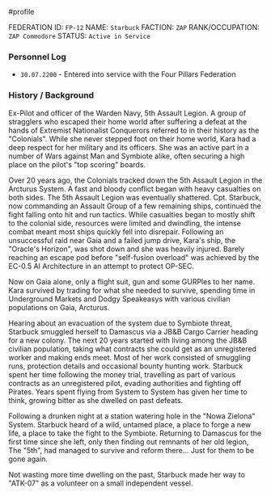 #profile 

FEDERATION ID: `FP-12`
NAME: `Starbuck`
FACTION: `ZAP`
RANK/OCCUPATION: `ZAP Commodore`
STATUS: `Active in Service`

### Personnel Log
- `30.07.2200` - Entered into service with the Four Pillars Federation

### History / Background
Ex-Pilot and officer of the Warden Navy, 5th Assault Legion. A group of stragglers who escaped their home world after suffering a defeat at the hands of Extremist Nationalist Conquerors referred to in their history as the "Colonials". While she never stepped foot on their home world, Kara had a deep respect for her military and its officers. She was an active part in a number of Wars against Man and Symbiote alike, often securing a high place on the pilot's "top scoring" boards.

Over 20 years ago, the Colonials tracked down the 5th Assault Legion in the Arcturus System. A fast and bloody conflict began with heavy casualties on both sides. The 5th Assault Legion was eventually shattered. Cpt. Starbuck, now commanding an Assault Group of a few remaining ships, continued the fight falling onto hit and run tactics. While casualties began to mostly shift to the colonial side, resources were limited and dwindling, the intense combat meant most ships quickly fell into disrepair. Following an unsuccessful raid near Gaia and a failed jump drive, Kara's ship, the "Oracle's Horizon", was shot down and she was heavily injured. Barely reaching an escape pod before "self-fusion overload" was achieved by the EC-0.5 AI Architecture in an attempt to protect OP-SEC.

Now on Gaia alone, only a flight suit, gun and some GURPles to her name. Kara survived by trading for what she needed to survive, spending time in Underground Markets and Dodgy Speakeasys with various civilian populations on Gaia, Arcturus.

Hearing about an evacuation of the system due to Symbiote threat, Starbuck smuggled herself to Damascus via a JB&B Cargo Carrier heading for a new colony.
The next 20 years started with living among the JB&B civilian population, taking what contracts she could get as an unregistered worker and making ends meet. Most of her work consisted of smuggling runs, protection details and occasional bounty hunting work. Starbuck spent her time following the money trial, travelling as part of various contracts as an unregistered pilot, evading authorities and fighting off Pirates. Years spent flying from System to System has given her time to think, growing bitter as she dwelled on past defeats.

Following a drunken night at a station watering hole in the "Nowa Zielona" System. Starbuck heard of a wild, untamed place, a place to forge a new life, a place to take the fight to the Symbiote. Returning to Damascus for the first time since she left, only then finding out remnants of her old legion, The "5th", had managed to survive and reform there... Just for them to be gone again.

Not wasting more time dwelling on the past, Starbuck made her way to "ATK-07" as a volunteer on a small independent vessel. 
